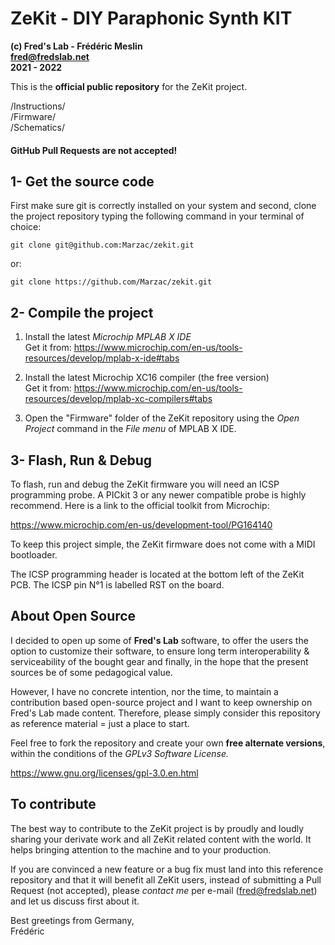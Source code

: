 # ZeKit - DIY Paraphonic Synth KIT 
**(c) Fred's Lab - Frédéric Meslin**  
**fred@fredslab.net**  
**2021 - 2022**  

This is the **official public repository** for the ZeKit project.  

/Instructions/  
/Firmware/  
/Schematics/  

#### GitHub Pull Requests are not accepted!

## 1- Get the source code
First make sure git is correctly installed on your system and second, clone the project repository typing the following command in your terminal of choice:

``` shell
git clone git@github.com:Marzac/zekit.git
```
or:

``` shell
git clone https://github.com/Marzac/zekit.git
```

## 2- Compile the project
1. Install the latest *Microchip MPLAB X IDE*  
Get it from: https://www.microchip.com/en-us/tools-resources/develop/mplab-x-ide#tabs  

2. Install the latest Microchip XC16 compiler (the free version)  
Get it from: https://www.microchip.com/en-us/tools-resources/develop/mplab-xc-compilers#tabs  

3. Open the "Firmware" folder of the ZeKit repository using the *Open Project* command in the *File menu* of MPLAB X IDE.

## 3- Flash, Run & Debug

To flash, run and debug the ZeKit firmware you will need an ICSP programming probe. A PICkit 3 or any newer compatible probe is highly recommend. Here is a link to the official toolkit from Microchip:

https://www.microchip.com/en-us/development-tool/PG164140  

To keep this project simple, the ZeKit firmware does not come with a MIDI bootloader.  

The ICSP programming header is located at the bottom left of the ZeKit PCB. The ICSP pin N°1 is labelled RST on the board.  

## About Open Source

I decided to open up some of **Fred's Lab** software, to offer the users the option to customize their software, to ensure long term interoperability & serviceability of the bought gear and finally, in the hope that the present sources be of some pedagogical value.

However, I have no concrete intention, nor the time, to maintain a contribution based open-source project and I want to keep ownership on Fred's Lab made content.
Therefore, please simply consider this repository as reference material = just a place to start.

Feel free to fork the repository and create your own **free alternate versions**, within the conditions of the *GPLv3 Software License.*

https://www.gnu.org/licenses/gpl-3.0.en.html

## To contribute

The best way to contribute to the ZeKit project is by proudly and loudly sharing your derivate work and all ZeKit related content with the world. It helps bringing attention to the machine and to your production.

If you are convinced a new feature or a bug fix must land into this reference repository and that it will benefit all ZeKit users, instead of submitting a Pull Request (not accepted), please *contact me* per e-mail (fred@fredslab.net) and let us discuss first about it.

Best greetings from Germany,  
Frédéric
